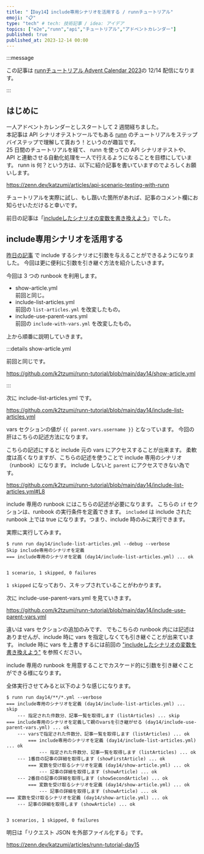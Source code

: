 ```yaml
---
title: "【Day14】include専用シナリオを活用する / runnチュートリアル"
emoji: "📋"
type: "tech" # tech: 技術記事 / idea: アイデア
topics: ["e2e","runn","api","チュートリアル","アドベントカレンダー"]
published: true
published_at: 2023-12-14 00:00
---
```


:::message

この記事は [runnチュートリアル Advent Calendar 2023](https://qiita.com/advent-calendar/2023/runn-tutorial)の 12/14 配信になります。

:::

## はじめに

一人アドベントカレンダーとしスタートして 2 週間経ちました。  
本記事は API シナリオテストツールでもある [runn](https://github.com/k1LoW/runn) のチュートリアルをステップバイステップで理解して貰おう！というのが趣旨です。  
25 日間のチュートリアルを経て、 runn を使っての API シナリオテストや、 API と連動させる自動化処理を一人で行えるようになることを目標にしています。 
runn is 何？という方は、以下に紹介記事を書いていますのでよろしくお願いします。

https://zenn.dev/katzumi/articles/api-scenario-testing-with-runn

チュートリアルを実際に試し、もし躓いた箇所があれば、記事のコメント欄にお知らせいただけると幸いです。

前日の記事は「[includeしたシナリオの変数を書き換えよう](https://zenn.dev/katzumi/articles/runn-tutorial-day13)」でした。

## include専用シナリオを活用する

[昨日の記事](https://zenn.dev/katzumi/articles/runn-tutorial-day13) で include するシナリオに引数を与えることができるようになりました。 
今回は更に便利に引数を引き継ぐ方法を紹介したいきます。

今回は 3 つの runbook を利用します。

* show-article.yml  
前回と同じ。
* include-list-articles.yml  
前回の `list-articles.yml` を改変したもの。
* include-use-parent-vars.yml  
前回の `include-with-vars.yml` を改変したもの。

上から順番に説明していきます。

:::details show-article.yml

前回と同じです。

https://github.com/k2tzumi/runn-tutorial/blob/main/day14/show-article.yml


:::

次に include-list-articles.yml です。

https://github.com/k2tzumi/runn-tutorial/blob/main/day14/include-list-articles.yml

vars セクションの値が `{{ parent.vars.username }}` となっています。
今回の肝はこちらの記述方法になります。

こちらの記述にすると include 元の vars にアクセスすることが出来ます。
柔軟度は高くなりますが、こちらの記述を使うことで include 専用のシナリオ（runbook）になります。
include しないと `parent` にアクセスできない為です。

https://github.com/k2tzumi/runn-tutorial/blob/main/day14/include-list-articles.yml#L8

include 専用の runbook にはこちらの記述が必要になります。
こちらの `if` セクションは、runbook の実行条件を定義できます。
`included` は include された runbook 上では true になります。つまり、include 時のみに実行できます。

実際に実行してみます。

```console
$ runn run day14/include-list-articles.yml --debug --verbose
Skip include専用のシナリオを定義
=== include専用のシナリオを定義 (day14/include-list-articles.yml) ... ok


1 scenario, 1 skipped, 0 failures
```

`1 skipped` になっており、スキップされていることがわかります。

次に include-use-parent-vars.yml を見ていきます。

https://github.com/k2tzumi/runn-tutorial/blob/main/day14/include-use-parent-vars.yml

違いは vars セクションの追加のみです、
でもこちらの runbook 内には記述はありませんが、include 時に vars を指定しなくても引き継ぐことが出来ています。
include 時に vars を上書きするには前回の ["includeしたシナリオの変数を書き換えよう"](https://zenn.dev/katzumi/articles/runn-tutorial-day13) を参照ください。

include 専用の runbook を用意することでカスケード的に引数を引き継ぐことができる様になります。

全体実行させてみると以下のような感じになります。

```console
$ runn run day14/**/*.yml --verbose        
=== include専用のシナリオを定義 (day14/include-list-articles.yml) ... skip
    --- 指定された件数分、記事一覧を取得します (listArticles) ... skip
=== include専用のシナリオを定義して親のvarsを引き継がせる (day14/include-use-parent-vars.yml) ... ok
    --- varsで指定された件数分、記事一覧を取得します (listArticles) ... ok
        === include専用のシナリオを定義 (day14/include-list-articles.yml) ... ok
            --- 指定された件数分、記事一覧を取得します (listArticles) ... ok
    --- 1番目の記事の詳細を取得します (showFirstArticle) ... ok
        === 変数を受け取るシナリオを定義 (day14/show-article.yml) ... ok
            --- 記事の詳細を取得します (showArticle) ... ok
    --- 2番目の記事の詳細を取得します (showSecondArticle) ... ok
        === 変数を受け取るシナリオを定義 (day14/show-article.yml) ... ok
            --- 記事の詳細を取得します (showArticle) ... ok
=== 変数を受け取るシナリオを定義 (day14/show-article.yml) ... ok
    --- 記事の詳細を取得します (showArticle) ... ok


3 scenarios, 1 skipped, 0 failures
```

明日は「リクエスト JSON を外部ファイル化する」です。

https://zenn.dev/katzumi/articles/runn-tutorial-day15